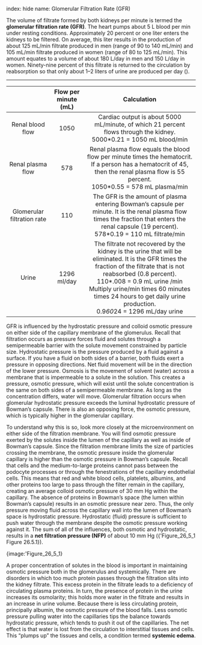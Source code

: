 index: hide
name: Glomerular Filtration Rate (GFR)

The volume of filtrate formed by both kidneys per minute is termed the  **glomerular filtration rate (GFR)**. The heart pumps about 5 L blood per min under resting conditions. Approximately 20 percent or one liter enters the kidneys to be filtered. On average, this liter results in the production of about 125 mL/min filtrate produced in men (range of 90 to 140 mL/min) and 105 mL/min filtrate produced in women (range of 80 to 125 mL/min). This amount equates to a volume of about 180 L/day in men and 150 L/day in women. Ninety-nine percent of this filtrate is returned to the circulation by reabsorption so that only about 1–2 liters of urine are produced per day ().


****

|  | Flow per minute (mL) | Calculation |
|:-:|:-:|:-:|
| Renal blood flow | 1050 | Cardiac output is about 5000 mL/minute, of which 21 percent flows through the kidney. <br />5000*0.21 = 1050 mL blood/min  |
| Renal plasma flow | 578 | Renal plasma flow equals the blood flow per minute times the hematocrit. If a person has a hematocrit of 45, then the renal plasma flow is 55 percent. <br />1050*0.55 = 578 mL plasma/min |
| Glomerular filtration rate | 110 | The GFR is the amount of plasma entering Bowman’s capsule per minute. It is the renal plasma flow times the fraction that enters the renal capsule (19 percent). <br />578*0.19 = 110 mL filtrate/min |
| Urine  | 1296 ml/day | The filtrate not recovered by the kidney is the urine that will be eliminated. It is the GFR times the fraction of the filtrate that is not reabsorbed (0.8 percent). <br />110*.008 = 0.9 mL urine /min <br />Multiply urine/min times 60 minutes times 24 hours to get daily urine production. <br />0.9*60*24 = 1296 mL/day urine  |
    

GFR is influenced by the hydrostatic pressure and colloid osmotic pressure on either side of the capillary membrane of the glomerulus. Recall that filtration occurs as pressure forces fluid and solutes through a semipermeable barrier with the solute movement constrained by particle size. Hydrostatic pressure is the pressure produced by a fluid against a surface. If you have a fluid on both sides of a barrier, both fluids exert a pressure in opposing directions. Net fluid movement will be in the direction of the lower pressure. Osmosis is the movement of solvent (water) across a membrane that is impermeable to a solute in the solution. This creates a pressure, osmotic pressure, which will exist until the solute concentration is the same on both sides of a semipermeable membrane. As long as the concentration differs, water will move. Glomerular filtration occurs when glomerular hydrostatic pressure exceeds the luminal hydrostatic pressure of Bowman’s capsule. There is also an opposing force, the osmotic pressure, which is typically higher in the glomerular capillary.

To understand why this is so, look more closely at the microenvironment on either side of the filtration membrane. You will find osmotic pressure exerted by the solutes inside the lumen of the capillary as well as inside of Bowman’s capsule. Since the filtration membrane limits the size of particles crossing the membrane, the osmotic pressure inside the glomerular capillary is higher than the osmotic pressure in Bowman’s capsule. Recall that cells and the medium-to-large proteins cannot pass between the podocyte processes or through the fenestrations of the capillary endothelial cells. This means that red and white blood cells, platelets, albumins, and other proteins too large to pass through the filter remain in the capillary, creating an average colloid osmotic pressure of 30 mm Hg within the capillary. The absence of proteins in Bowman’s space (the lumen within Bowman’s capsule) results in an osmotic pressure near zero. Thus, the only pressure moving fluid across the capillary wall into the lumen of Bowman’s space is hydrostatic pressure. Hydrostatic (fluid) pressure is sufficient to push water through the membrane despite the osmotic pressure working against it. The sum of all of the influences, both osmotic and hydrostatic, results in a  **net filtration pressure (NFP)** of about 10 mm Hg ({'Figure_26_5_1 Figure 26.5.1}).


{image:'Figure_26_5_1}
        

A proper concentration of solutes in the blood is important in maintaining osmotic pressure both in the glomerulus and systemically. There are disorders in which too much protein passes through the filtration slits into the kidney filtrate. This excess protein in the filtrate leads to a deficiency of circulating plasma proteins. In turn, the presence of protein in the urine increases its osmolarity; this holds more water in the filtrate and results in an increase in urine volume. Because there is less circulating protein, principally albumin, the osmotic pressure of the blood falls. Less osmotic pressure pulling water into the capillaries tips the balance towards hydrostatic pressure, which tends to push it out of the capillaries. The net effect is that water is lost from the circulation to interstitial tissues and cells. This “plumps up” the tissues and cells, a condition termed  **systemic edema**.
